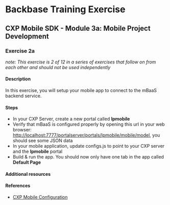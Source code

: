 # Backbase Training Exercise

## CXP Mobile SDK - Module 3a: Mobile Project Development

### Exercise 2a

_note: This exercise is 2 of 12 in a series of exercises that follow on from each other and should not be used independently_

#### Description

In this exercise, you will setup your mobile app to connect to the mBaaS backend service.

#### Steps

 - In your CXP Server, create a new portal called **lpmobile**
 - Verify that mBaaS is configured properly by opening this url in your web browser:
 [http://localhost:7777/portalserver/portals/lpmobile/mobile/model](http://localhost:7777/portalserver/portals/lpmobile/mobile/model), you should see some JSON data
 - In your mobile application, update configs.js to point to your CXP server and the **lpmobile** portal
 - Build & run the app. You should now only have one tab in the app called **Default Page**

#### Additional resources

#### References

 - [CXP Mobile Configuration](https://my.backbase.com/resources/documentation/mobile-sdk/0.11-beta/mobileapp_config_file.html)

